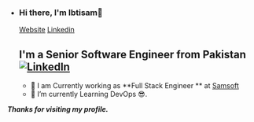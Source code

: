 - ### Hi there, I'm Ibtisam👋

  [Website](https://ibtisam.dev/)
  [Linkedin](https://www.linkedin.com/in/ibtisamurrahman/)

  ## I'm a Senior Software Engineer from Pakistan [![LinkedIn](https://img.shields.io/badge/linkedin-%230077B5.svg?style=for-the-badge&logo=linkedin&logoColor=white)](https://www.linkedin.com/in/ashishpatel2604/)


  * 🔭 I am Currently working as **Full Stack Engineer ** at [Samsoft](https://samsoft.dev/)

  - 🌱 I’m currently Learning DevOps 😎.


***Thanks for visiting my profile.***
